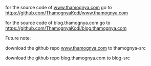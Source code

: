 for the source code of www.thamognya.com go to https://github.com/ThamognyaKodi/www.thamognya.com

for the source code of blog.thamognya.com go to https://github.com/ThamognyaKodi/blog.thamognya.com

Future note:

download the github repo www.thamognya.com to thamognya-src

download the github repo blog.thamognya.com to blog-src

